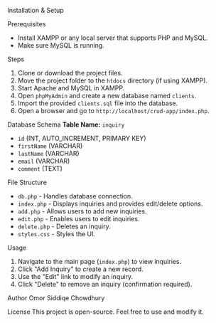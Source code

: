 Installation & Setup

Prerequisites
- Install XAMPP or any local server that supports PHP and MySQL.
- Make sure MySQL is running.

Steps
1. Clone or download the project files.
2. Move the project folder to the `htdocs` directory (if using XAMPP).
3. Start Apache and MySQL in XAMPP.
4. Open `phpMyAdmin` and create a new database named `clients`.
5. Import the provided `clients.sql` file into the database.
6. Open a browser and go to `http://localhost/crud-app/index.php`.

Database Schema
**Table Name:** `inquiry`
- `id` (INT, AUTO_INCREMENT, PRIMARY KEY)
- `firstName` (VARCHAR)
- `lastName` (VARCHAR)
- `email` (VARCHAR)
- `comment` (TEXT)

File Structure
- `db.php` - Handles database connection.
- `index.php` - Displays inquiries and provides edit/delete options.
- `add.php` - Allows users to add new inquiries.
- `edit.php` - Enables users to edit inquiries.
- `delete.php` - Deletes an inquiry.
- `styles.css` - Styles the UI.

Usage
1. Navigate to the main page (`index.php`) to view inquiries.
2. Click "Add Inquiry" to create a new record.
3. Use the "Edit" link to modify an inquiry.
4. Click "Delete" to remove an inquiry (confirmation required).

Author
Omor Siddiqe Chowdhury

License
This project is open-source. Feel free to use and modify it.

